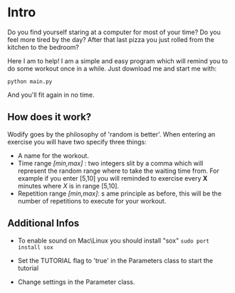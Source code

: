 # Intro
Do you find yourself staring at a computer for most of your time?
Do you feel more tired by the day?
After that last pizza you just rolled from the kitchen to the bedroom?

Here I am to help!
I am a simple and easy program which will remind you to do some workout once in a while.
Just download me and start me with:

`python main.py`

And you'll fit again in no time.

## How does it work?
Wodify goes by the philosophy of 'random is better'.
When entering an exercise you will have two specify three things:
- A name for the workout.
- Time range _[min,max]_ : two integers slit by a comma which will represent the random range where to take the waiting time from. 
For example if you enter [5,10] you will reminded to exercise every __X__ minutes where _X_ is in range [5,10].
- Repetition range _[min,max]_: s ame principle as before, this will be the number of repetitions to execute for your workout.

## Additional Infos

- To enable sound on Mac\Linux you should install "sox"
`sudo port install sox`

- Set the TUTORIAL flag to 'true' in the Parameters class to start the tutorial

- Change settings in the Parameter class.